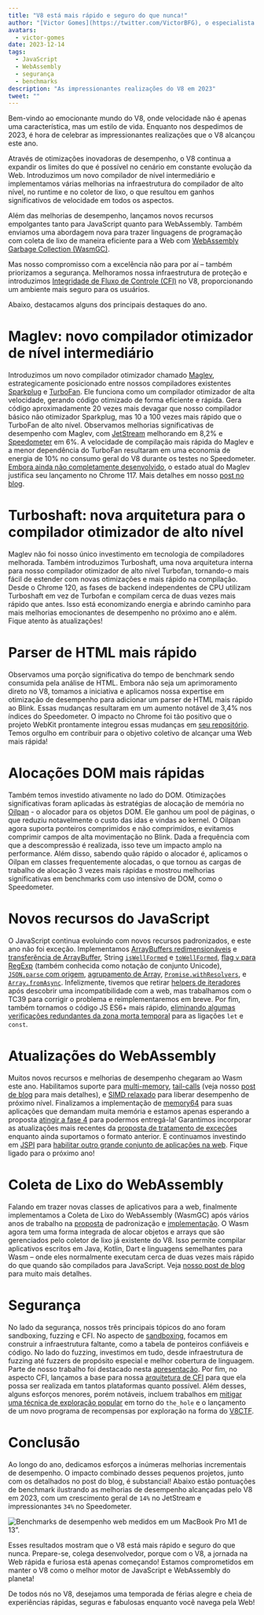 ```yaml
---
title: "V8 está mais rápido e seguro do que nunca!"
author: "[Victor Gomes](https://twitter.com/VictorBFG), o especialista em Glühwein"
avatars:
  - victor-gomes
date: 2023-12-14
tags:
  - JavaScript
  - WebAssembly
  - segurança
  - benchmarks
description: "As impressionantes realizações do V8 em 2023"
tweet: ""
---
```


Bem-vindo ao emocionante mundo do V8, onde velocidade não é apenas uma característica, mas um estilo de vida. Enquanto nos despedimos de 2023, é hora de celebrar as impressionantes realizações que o V8 alcançou este ano.

Através de otimizações inovadoras de desempenho, o V8 continua a expandir os limites do que é possível no cenário em constante evolução da Web. Introduzimos um novo compilador de nível intermediário e implementamos várias melhorias na infraestrutura do compilador de alto nível, no runtime e no coletor de lixo, o que resultou em ganhos significativos de velocidade em todos os aspectos.

<!--truncate-->
Além das melhorias de desempenho, lançamos novos recursos empolgantes tanto para JavaScript quanto para WebAssembly. Também enviamos uma abordagem nova para trazer linguagens de programação com coleta de lixo de maneira eficiente para a Web com [WebAssembly Garbage Collection (WasmGC)](https://v8.dev/blog/wasm-gc-porting).

Mas nosso compromisso com a excelência não para por aí – também priorizamos a segurança. Melhoramos nossa infraestrutura de proteção e introduzimos [Integridade de Fluxo de Controle (CFI)](https://en.wikipedia.org/wiki/Control-flow_integrity) no V8, proporcionando um ambiente mais seguro para os usuários.

Abaixo, destacamos alguns dos principais destaques do ano.

# Maglev: novo compilador otimizador de nível intermediário

Introduzimos um novo compilador otimizador chamado [Maglev](https://v8.dev/blog/maglev), estrategicamente posicionado entre nossos compiladores existentes [Sparkplug](https://v8.dev/blog/sparkplug) e [TurboFan](https://v8.dev/docs/turbofan). Ele funciona como um compilador otimizador de alta velocidade, gerando código otimizado de forma eficiente e rápida. Gera código aproximadamente 20 vezes mais devagar que nosso compilador básico não otimizador Sparkplug, mas 10 a 100 vezes mais rápido que o TurboFan de alto nível. Observamos melhorias significativas de desempenho com Maglev, com [JetStream](https://browserbench.org/JetStream2.1/) melhorando em 8,2% e [Speedometer](https://browserbench.org/Speedometer2.1/) em 6%. A velocidade de compilação mais rápida do Maglev e a menor dependência do TurboFan resultaram em uma economia de energia de 10% no consumo geral do V8 durante os testes no Speedometer. [Embora ainda não completamente desenvolvido](https://en.m.wikipedia.org/wiki/Full-employment_theorem), o estado atual do Maglev justifica seu lançamento no Chrome 117. Mais detalhes em nosso [post no blog](https://v8.dev/blog/maglev).

# Turboshaft: nova arquitetura para o compilador otimizador de alto nível

Maglev não foi nosso único investimento em tecnologia de compiladores melhorada. Também introduzimos Turboshaft, uma nova arquitetura interna para nosso compilador otimizador de alto nível Turbofan, tornando-o mais fácil de estender com novas otimizações e mais rápido na compilação. Desde o Chrome 120, as fases de backend independentes de CPU utilizam Turboshaft em vez de Turbofan e compilam cerca de duas vezes mais rápido que antes. Isso está economizando energia e abrindo caminho para mais melhorias emocionantes de desempenho no próximo ano e além. Fique atento às atualizações!

# Parser de HTML mais rápido

Observamos uma porção significativa do tempo de benchmark sendo consumida pela análise de HTML. Embora não seja um aprimoramento direto no V8, tomamos a iniciativa e aplicamos nossa expertise em otimização de desempenho para adicionar um parser de HTML mais rápido ao Blink. Essas mudanças resultaram em um aumento notável de 3,4% nos índices do Speedometer. O impacto no Chrome foi tão positivo que o projeto WebKit prontamente integrou essas mudanças em [seu repositório](https://github.com/WebKit/WebKit/pull/9926). Temos orgulho em contribuir para o objetivo coletivo de alcançar uma Web mais rápida!

# Alocações DOM mais rápidas

Também temos investido ativamente no lado do DOM. Otimizações significativas foram aplicadas às estratégias de alocação de memória no [Oilpan](https://chromium.googlesource.com/v8/v8/+/main/include/cppgc/README.md) - o alocador para os objetos DOM. Ele ganhou um pool de páginas, o que reduziu notavelmente o custo das idas e vindas ao kernel. O Oilpan agora suporta ponteiros comprimidos e não comprimidos, e evitamos comprimir campos de alta movimentação no Blink. Dada a frequência com que a descompressão é realizada, isso teve um impacto amplo na performance. Além disso, sabendo quão rápido o alocador é, aplicamos o Oilpan em classes frequentemente alocadas, o que tornou as cargas de trabalho de alocação 3 vezes mais rápidas e mostrou melhorias significativas em benchmarks com uso intensivo de DOM, como o Speedometer.

# Novos recursos do JavaScript

O JavaScript continua evoluindo com novos recursos padronizados, e este ano não foi exceção. Implementamos [ArrayBuffers redimensionáveis](https://developer.mozilla.org/en-US/docs/Web/JavaScript/Reference/Global_Objects/ArrayBuffer#resizing_arraybuffers) e [transferência de ArrayBuffer](https://developer.mozilla.org/en-US/docs/Web/JavaScript/Reference/Global_Objects/ArrayBuffer/transfer), String [`isWellFormed`](https://developer.mozilla.org/en-US/docs/Web/JavaScript/Reference/Global_Objects/String/isWellFormed) e [`toWellFormed`](https://developer.mozilla.org/en-US/docs/Web/JavaScript/Reference/Global_Objects/String/toWellFormed), [flag `v` para RegExp](https://v8.dev/features/regexp-v-flag) (também conhecida como notação de conjunto Unicode), [`JSON.parse` com origem](https://github.com/tc39/proposal-json-parse-with-source), [agrupamento de Array](https://developer.mozilla.org/en-US/docs/Web/JavaScript/Reference/Global_Objects/Object/groupBy), [`Promise.withResolvers`](https://developer.mozilla.org/en-US/docs/Web/JavaScript/Reference/Global_Objects/Promise/withResolvers), e [`Array.fromAsync`](https://developer.mozilla.org/en-US/docs/Web/JavaScript/Reference/Global_Objects/Array/fromAsync). Infelizmente, tivemos que retirar [helpers de iteradores](https://github.com/tc39/proposal-iterator-helpers) após descobrir uma incompatibilidade com a web, mas trabalhamos com o TC39 para corrigir o problema e reimplementaremos em breve. Por fim, também tornamos o código JS ES6+ mais rápido, [eliminando algumas verificações redundantes da zona morta temporal](https://docs.google.com/document/d/1klT7-tQpxtYbwhssRDKfUMEgm-NS3iUeMuApuRgZnAw/edit?usp=sharing) para as ligações `let` e `const`.

# Atualizações do WebAssembly

Muitos novos recursos e melhorias de desempenho chegaram ao Wasm este ano. Habilitamos suporte para [multi-memory](https://github.com/WebAssembly/multi-memory), [tail-calls](https://github.com/WebAssembly/tail-call) (veja nosso [post de blog](https://v8.dev/blog/wasm-tail-call) para mais detalhes), e [SIMD relaxado](https://github.com/WebAssembly/relaxed-simd) para liberar desempenho de próximo nível. Finalizamos a implementação de [memory64](https://github.com/WebAssembly/memory64) para suas aplicações que demandam muita memória e estamos apenas esperando a proposta [atingir a fase 4](https://github.com/WebAssembly/memory64/issues/43) para podermos entregá-la! Garantimos incorporar as atualizações mais recentes da [proposta de tratamento de exceções](https://github.com/WebAssembly/exception-handling) enquanto ainda suportamos o formato anterior. E continuamos investindo em [JSPI](https://v8.dev/blog/jspi) para [habilitar outro grande conjunto de aplicações na web](https://docs.google.com/document/d/16Us-pyte2-9DECJDfGm5tnUpfngJJOc8jbj54HMqE9Y/edit#bookmark=id.razn6wo5j2m). Fique ligado para o próximo ano!

# Coleta de Lixo do WebAssembly

Falando em trazer novas classes de aplicativos para a web, finalmente implementamos a Coleta de Lixo do WebAssembly (WasmGC) após vários anos de trabalho na [proposta](https://github.com/WebAssembly/gc/blob/main/proposals/gc/MVP.md) de padronização e [implementação](https://bugs.chromium.org/p/v8/issues/detail?id=7748). O Wasm agora tem uma forma integrada de alocar objetos e arrays que são gerenciados pelo coletor de lixo já existente do V8. Isso permite compilar aplicativos escritos em Java, Kotlin, Dart e linguagens semelhantes para Wasm – onde eles normalmente executam cerca de duas vezes mais rápido do que quando são compilados para JavaScript. Veja [nosso post de blog](https://v8.dev/blog/wasm-gc-porting) para muito mais detalhes.

# Segurança

No lado da segurança, nossos três principais tópicos do ano foram sandboxing, fuzzing e CFI. No aspecto de [sandboxing](https://docs.google.com/document/d/1FM4fQmIhEqPG8uGp5o9A-mnPB5BOeScZYpkHjo0KKA8/edit?usp=sharing), focamos em construir a infraestrutura faltante, como a tabela de ponteiros confiáveis e código. No lado do fuzzing, investimos em tudo, desde infraestrutura de fuzzing até fuzzers de propósito especial e melhor cobertura de linguagem. Parte de nosso trabalho foi destacado nesta [apresentação](https://www.youtube.com/watch?v=Yd9m7e9-pG0). Por fim, no aspecto CFI, lançamos a base para nossa [arquitetura de CFI](https://v8.dev/blog/control-flow-integrity) para que ela possa ser realizada em tantos plataformas quanto possível. Além desses, alguns esforços menores, porém notáveis, incluem trabalhos em [mitigar uma técnica de exploração popular](https://crbug.com/1445008) em torno do `the_hole` e o lançamento de um novo programa de recompensas por exploração na forma do [V8CTF](https://github.com/google/security-research/blob/master/v8ctf/rules.md).

# Conclusão

Ao longo do ano, dedicamos esforços a inúmeras melhorias incrementais de desempenho. O impacto combinado desses pequenos projetos, junto com os detalhados no post do blog, é substancial! Abaixo estão pontuações de benchmark ilustrando as melhorias de desempenho alcançadas pelo V8 em 2023, com um crescimento geral de `14%` no JetStream e impressionantes `34%` no Speedometer.

![Benchmarks de desempenho web medidos em um MacBook Pro M1 de 13”.](/_img/holiday-season-2023/scores.svg)

Esses resultados mostram que o V8 está mais rápido e seguro do que nunca. Prepare-se, colega desenvolvedor, porque com o V8, a jornada na Web rápida e furiosa está apenas começando! Estamos comprometidos em manter o V8 como o melhor motor de JavaScript e WebAssembly do planeta!

De todos nós no V8, desejamos uma temporada de férias alegre e cheia de experiências rápidas, seguras e fabulosas enquanto você navega pela Web!
